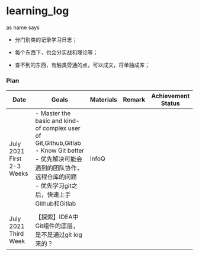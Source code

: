 # learning_log
as name says

- 分门别类的记录学习日志；

- 每个东西下，也会分实战和理论等；

- 查不到的东西，有触类旁通的点，可以成文，将单独成库；

### Plan

| Date                      | Goals                                                        | Materials | Remark | Achievement  Status |
| ------------------------- | ------------------------------------------------------------ | --------- | ------ | ------------------- |
| July 2021 First 2-3 Weeks | - Master the basic and kind-of complex user of Git,Github,Gitlab<br />- Know Git better<br />- 优先解决可能会遇到的团队协作，远程仓库的问题<br />- 优先学习git之后，快速上手Github和Gitlab | infoQ     |        |                     |
|                           |                                                              |           |        |                     |
| July 2021 Third Week      | 【探索】IDEA中Git组件的底层，是不是通过git log来的？         |           |        |                     |

